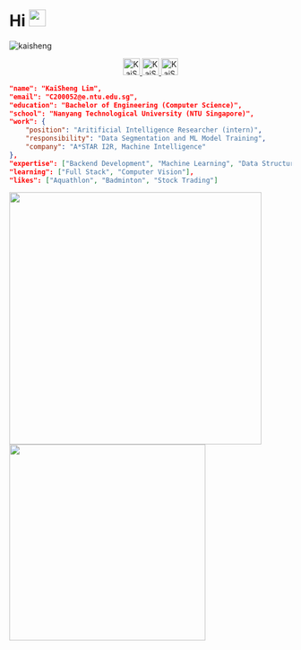 <!--
**Interstellarkai/Interstellarkai** is a ✨ _special_ ✨ repository because its `README.md` (this file) appears on your GitHub profile.

Here are some ideas to get you started:

- 🔭 I’m currently working on ...
- 🌱 I’m currently learning ...
- 👯 I’m looking to collaborate on ...
- 🤔 I’m looking for help with ...
- 💬 Ask me about ...
- 📫 How to reach me: ...
- 😄 Pronouns: ...
- ⚡ Fun fact: ...
-->

<h1>Hi <img src="https://c.tenor.com/Wx9IEmZZXSoAAAAi/hi.gif" width="30px"></h1>

![kaisheng](https://media1.giphy.com/media/WtTnAfZn6aVJfBzlN3/giphy.gif?cid=790b761175dbe4c308e3dfd6abe5517f12ba9e7fc86472b5&rid=giphy.gif&ct=g)

<p align="center">
	<a href="https://www.linkedin.com/in/kaishenglim/">
		<img alt="KaiSheng's LinkedIn" src="https://upload.wikimedia.org/wikipedia/commons/thumb/c/ca/LinkedIn_logo_initials.png/800px-LinkedIn_logo_initials.png" width="30px"/>
	</a>
	<a href="https://instagram.com/interstellarkai">
		<img alt="KaiSheng's Instagram" src="https://icon-library.com/images/instagram-small-icon/instagram-small-icon-12.jpg"  width="30px"/>
	</a>
	<a href="https://www.tumblr.com/blog/interstellar-kai-blog">
		<img alt="KaiSheng's Tumblr" src="https://cdn-icons-png.flaticon.com/512/145/145811.png" width="30px"/>
	</a>
</p>

```json
"name": "KaiSheng Lim",
"email": "C200052@e.ntu.edu.sg",
"education": "Bachelor of Engineering (Computer Science)",
"school": "Nanyang Technological University (NTU Singapore)",
"work": {
	"position": "Aritificial Intelligence Researcher (intern)",
	"responsibility": "Data Segmentation and ML Model Training",
	"company": "A*STAR I2R, Machine Intelligence"
},
"expertise": ["Backend Development", "Machine Learning", "Data Structure and Algorithms"],
"learning": ["Full Stack", "Computer Vision"],
"likes": ["Aquathlon", "Badminton", "Stock Trading"]
```

<p float="center">
	<img src="https://github-readme-stats-git-master.akanz1.vercel.app/api?username=interstellarkai&count_private=true&show_icons=true&hide_border=true&locale=en&custom_title=&title_color=142d70&icon_color=142d70&cache_seconds=60" width="450" />
	<img src="https://github-readme-stats-git-master.akanz1.vercel.app/api/top-langs/?username=interstellarkai&layout=compact&hide_border=true&title_color=142d70" width="350"/>
</p>